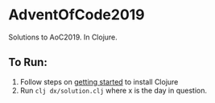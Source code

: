 # AdventOfCode2019
Solutions to AoC2019. In Clojure.

## To Run:
1) Follow steps on [getting started](https://clojure.org/guides/getting_started) to install Clojure
2) Run `clj dx/solution.clj` where x is the day in question.

